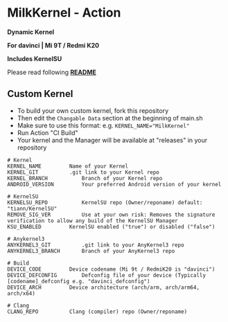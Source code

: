 # MilkKernel - Action

**Dynamic Kernel**

**For davinci | Mi 9T / Redmi K20**

**Includes KernelSU**

Please read following **[README](https://github.com/SchweGELBin/kernel_milk_davinci/blob/master/README.md)**

## Custom Kernel
- To build your own custom kernel, fork this repository
- Then edit the ```Changable Data``` section at the beginning of main.sh
- Make sure to use this format: e.g. ```KERNEL_NAME="MilkKernel"```
- Run Action "CI Build"
- Your kernel and the Manager will be available at "releases" in your repository

```
# Kernel
KERNEL_NAME			Name of your Kernel
KERNEL_GIT			.git link to your Kernel repo
KERNEL_BRANCH			Branch of your Kernel repo
ANDROID_VERSION			Your preferred Android version of your kernel

# KernelSU
KERNELSU_REPO			KernelSU repo (Owner/reponame) default: "tiann/KernelSU"
REMOVE_SIG_VER			Use at your own risk: Removes the signature verification to allow any build of the KernelSU Manager
KSU_ENABLED			KernelSU enabled ("true") or disabled ("false")

# Anykernel3
ANYKERNEL3_GIT			.git link to your AnyKernel3 repo
ANYKERNEL3_BRANCH		Branch of your AnyKernel3 repo

# Build
DEVICE_CODE			Device codename (Mi 9t / RedmiK20 is "davinci")
DEVICE_DEFCONFIG		Defconfig file of your device (Typically [codename]_defconfig e.g. "davinci_defconfig")
DEVICE_ARCH			Device architecture (arch/arm, arch/arm64, arch/x64)

# Clang
CLANG_REPO			Clang (compiler) repo (Owner/reponame)
```

